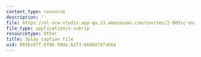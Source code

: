 ```yaml
---
content_type: resource
description: ''
file: https://ol-ocw-studio-app-qa.s3.amazonaws.com/courses/2-003sc-engineering-dynamics-fall-2011/803bc07f5f8659dab2f366b847d7abba_zNCBDrnT05E.vtt
file_type: application/x-subrip
resourcetype: Other
title: 3play caption file
uid: 803bc07f-5f86-59da-b2f3-66b847d7abba
---
```

